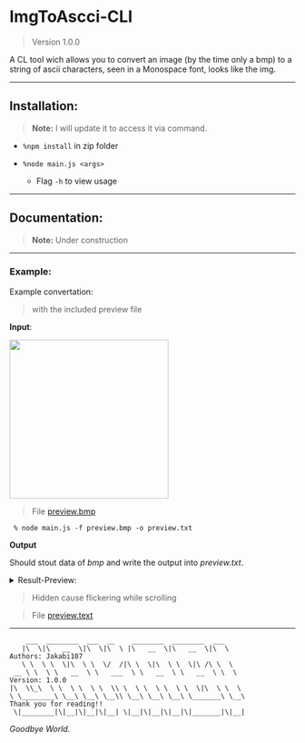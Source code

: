 # ImgToAscci-CLI
> Version 1.0.0 

A CL tool wich allows you to convert an image (by the time only a bmp) to a string of ascii characters, seen in a Monospace font, looks like the img. 

---
## Installation:
> **Note:** I will update it to access it via command.

+ `%npm install` in zip folder

+ `%node main.js <args>`

    - Flag `-h` to view usage


---

## Documentation:

  > **Note:** Under construction

---
### Example:

Example convertation:
> with the included preview file

**Input**:

<img src="https://user-images.githubusercontent.com/117978218/236807155-635e73eb-2588-49d9-8f7f-7416b10859fb.jpg" height="280">

> File [preview.bmp](https://github.com/Jakabi107/ImgToAscci-CLI/blob/main/preview.bmp)

```
 % node main.js -f preview.bmp -o preview.txt
```

**Output**

Should stout data of *bmp* and write the output into *preview.txt*.

<details><summary>Result-Preview:</summary>
<p>
 <img src="https://user-images.githubusercontent.com/117978218/236812141-331dfbe3-239b-499a-af3c-5c912d5f1843.png" height="280">
</p>
</details> 

>Hidden cause flickering while scrolling


>File [preview.text](https://github.com/Jakabi107/ImgToAscci-CLI/blob/main/preview.text)


---
```
    ___  ________  ___  __    ________  ________  ___     
   |\  \|\   __  \|\  \|\  \ |\   __  \|\   __  \|\  \            Authors: Jakabi107
   \ \  \ \  \|\  \ \  \/  /|\ \  \|\  \ \  \|\ /\ \  \           
 __ \ \  \ \   __  \ \   ___  \ \   __  \ \   __  \ \  \          Version: 1.0.0
|\  \\_\  \ \  \ \  \ \  \\ \  \ \  \ \  \ \  \|\  \ \  \ 
\ \________\ \__\ \__\ \__\\ \__\ \__\ \__\ \_______\ \__\        Thank you for reading!!
 \|________|\|__|\|__|\|__| \|__|\|__|\|__|\|_______|\|__| 
```
 
*Goodbye World.*

